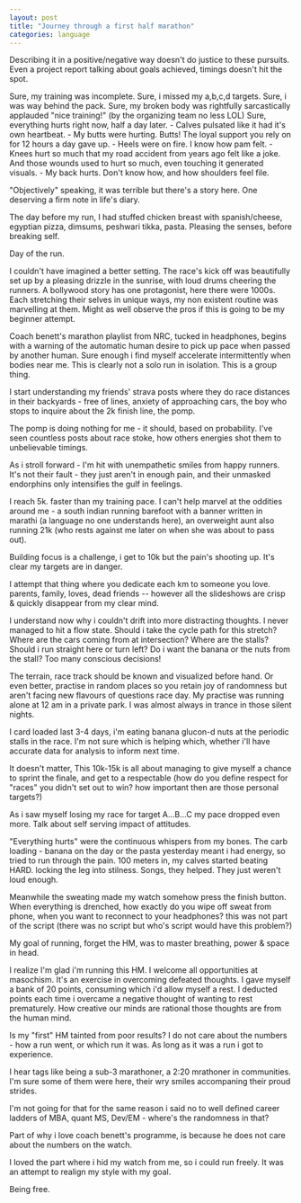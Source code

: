 ```yaml
---
layout: post
title: "Journey through a first half marathon"
categories: language
---
```


Describing it in a positive/negative way doesn't do justice to these pursuits. Even a project report talking about goals achieved, timings doesn't hit the spot.

Sure, my training was incomplete. 
Sure, i missed my a,b,c,d targets.
Sure, i was way behind the pack.
Sure, my broken body was rightfully sarcastically applauded "nice training!" (by the organizing team no less LOL)
Sure, everything hurts right now, half a day later.
    - Calves pulsated like it had it's own heartbeat. 
    - My butts were hurting. Butts! The loyal support you rely on for 12 hours a day gave up.
    - Heels were on fire. I know how pam felt. 
    - Knees hurt so much that my road accident from years ago felt like a joke. And those wounds used to hurt so much, even touching it generated visuals.
    - My back hurts. Don't know how, and how shoulders feel file.

"Objectively" speaking, it was terrible but there's a story here. One deserving a firm note in life's diary.

The day before my run, I had stuffed chicken breast with spanish/cheese, egyptian pizza, dimsums, peshwari tikka, pasta. Pleasing the senses, before breaking self. 

Day of the run.

I couldn't have imagined a better setting. The race's kick off was beautifully set up by a pleasing drizzle in the sunrise, with loud drums cheering the runners.
A bollywood story has one protagonist, here there were 1000s. Each stretching their selves in unique ways, my non existent routine was marvelling at them. Might as well observe the pros if this is going to be my beginner attempt.

Coach benett's marathon playlist from NRC, tucked in headphones, begins with a warning of the automatic human desire to pick up pace when passed by another human. Sure enough i find myself accelerate intermittently when bodies near me. This is clearly not a solo run in isolation. This is a group thing.

I start understanding my friends' strava posts where they do race distances in their backyards - free of lines, anxiety of approaching cars, the boy who stops to inquire about the 2k finish line, the pomp.

The pomp is doing nothing for me - it should, based on probability. I've seen countless posts about race stoke, how others energies shot them to unbelievable timings.

As i stroll forward - I'm hit with unempathetic smiles from happy runners. It's not their fault - they just aren't in enough pain, and their unmasked endorphins only intensifies the gulf in feelings.

I reach 5k. faster than my training pace. I can't help marvel at the oddities around me - a south indian running barefoot with a banner written in marathi (a language no one understands here), an overweight aunt also running 21k (who rests against me later on when she was about to pass out). 

Building focus is a challenge, i get to 10k but the pain's shooting up. It's clear my targets are in danger.

I attempt that thing where you dedicate each km to someone you love. parents, family, loves, dead friends -- however all the slideshows are crisp & quickly disappear from my clear mind.

I understand now why i couldn't drift into more distracting thoughts. I never managed to hit a flow state.
Should i take the cycle path for this stretch? Where are the cars coming from at intersection? Where are the stalls? Should i run straight here or turn left? Do i want the banana or the nuts from the stall? 
Too many conscious decisions!

The terrain, race track should be known and visualized before hand. Or even better, practise in random places so you retain joy of randomness but aren't facing new flavours of questions race day.
My practise was running alone at 12 am in a private park. I was almost always in trance in those silent nights.

I card loaded last 3-4 days, i'm eating banana glucon-d nuts at the periodic stalls in the race. I'm not sure which is helping which, whether i'll have accurate data for analysis to inform next time.

It doesn't matter, This 10k-15k is all about managing to give myself a chance to sprint the finale, and get to a respectable (how do you define respect for "races" you didn't set out to win? how important then are those personal targets?)

As i saw myself losing my race for target A...B...C my pace dropped even more. Talk about self serving impact of attitudes.

"Everything hurts" were the continuous whispers from my bones. The carb loading - banana on the day or the pasta yesterday meant i had energy, so tried to run through the pain. 100 meters in, my calves started beating HARD. locking the leg into stilness.
Songs, they helped. They just weren't loud enough.

Meanwhile the sweating made my watch somehow press the finish button. When everything is drenched, how exactly do you wipe off sweat from phone, when you want to reconnect to your headphones? this was not part of the script (there was no script but who's script would have this problem?)

My goal of running, forget the HM, was to master breathing, power & space in head.

I realize I'm glad i'm running this HM. I welcome all opportunities at masochism. It's an exercise in overcoming defeated thoughts. I gave myself a bank of 20 points, consuming which i'd allow myself a rest. I deducted points each time i overcame a negative thought of wanting to rest prematurely. How creative our minds are rational those thoughts are from the human mind. 

Is my "first" HM tainted from poor results? I do not care about the numbers - how a run went, or which run it was. As long as it was a run i got to experience.

I hear tags like being a sub-3 marathoner, a 2:20 mrathoner in communities. I'm sure some of them were here, their wry smiles accompaning their proud strides.

I'm not going for that for the same reason i said no to well defined career ladders of MBA, quant MS, Dev/EM - where's the randomness in that?

Part of why i love coach benett's programme, is because he does not care about the numbers on the watch. 

I loved the part where i hid my watch from me, so i could run freely. It was an attempt to realign my style with my goal.

Being free.

